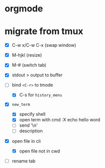  # orgmode
 # migrate from tmux
 - [x] C-w x/C-w C-x (swap window)
 - [x] M-hjkl (resize)
 - [x] M-# (switch tab)

 - [x] stdout > output to buffer
 - [ ] bind `<C-r>` to tmode
    - [x] C-s for `history_menu`
 - [x] `new_term`
    - [x] specify shell
    - [x] open term with cmd :X echo hello word
    - [ ] send '\n'
    - [ ] description
 - [x] open file in cli
    - [x] open file not in cwd
 - [ ] rename tab
